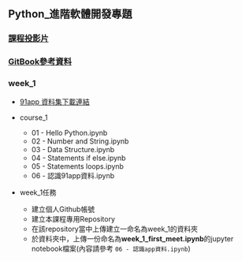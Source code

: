 ## Python_進階軟體開發專題

### [課程投影片](https://docs.google.com/presentation/d/e/2PACX-1vTGe5neAcFnEBOwHOIuNdhYROTjGFNd0fMi3VzXYhRpdvhsyHnRjFNSVr91laQvYNDmAdoiTbHtz4DK/pub?start=false&loop=false&delayms=3000)

### [GitBook參考資料](https://pecu.gitbooks.io/python_/content/week1.html)

### week_1
- [91app 資料集下載連結](https://drive.google.com/drive/folders/1g7Q81jHDXpJcWdhJEDl8h_wS_XmODgiB)
- course_1
    - 01 - Hello Python.ipynb
    - 02 - Number and String.ipynb
    - 03 - Data Structure.ipynb
    - 04 - Statements if else.ipynb
    - 05 - Statements loops.ipynb
    - 06 - 認識91app資料.ipynb
 
- week_1任務
    - 建立個人Github帳號
    - 建立本課程專用Repository
    - 在該repository當中上傳建立一命名為week_1的資料夾
    - 於資料夾中，上傳一份命名為**week_1_first_meet.ipynb**的jupyter notebook檔案(內容請參考 `06 - 認識app資料.ipynb`)

